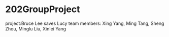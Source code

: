 # 202GroupProject
project:Bruce Lee saves Lucy
team members:
          Xing Yang, 
          Ming Tang, 
          Sheng Zhou, 
          Minglu Liu,
          Xinlei Yang


